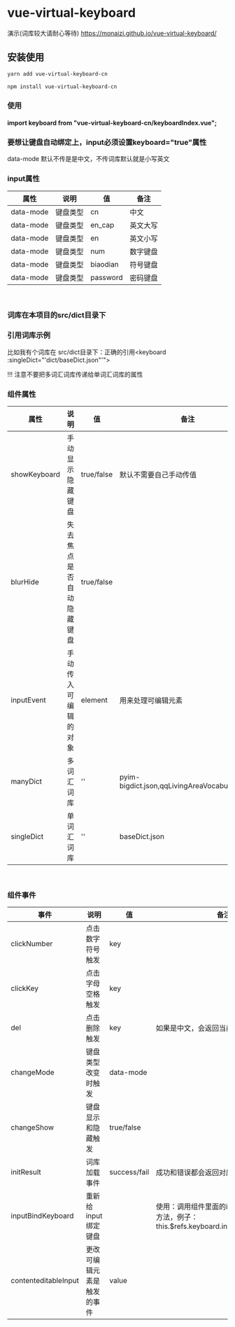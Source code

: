 # vue-virtual-keyboard

演示(词库较大请耐心等待) https://monaizi.github.io/vue-virtual-keyboard/

## 安装使用
```bash
yarn add vue-virtual-keyboard-cn

npm install vue-virtual-keyboard-cn

```
### 使用
#### import keyboard from "vue-virtual-keyboard-cn/keyboardIndex.vue";

### 要想让键盘自动绑定上，input必须设置keyboard="true"属性
data-mode 默认不传是是中文，不传词库默认就是小写英文
### input属性

|  属性   | 说明  | 值 | 备注 
|  ----  | ----  | ---- | ---- |
| data-mode  | 键盘类型 | cn | 中文
| data-mode  | 键盘类型 | en_cap | 英文大写
| data-mode  | 键盘类型 | en | 英文小写
| data-mode  | 键盘类型 | num | 数字键盘
| data-mode  | 键盘类型 | biaodian | 符号键盘
| data-mode  | 键盘类型 | password | 密码键盘
<br/>

### 词库在本项目的src/dict目录下
### 引用词库示例
比如我有个词库在 src/dict目录下：正确的引用<keyboard :singleDict="'dict/baseDict.json"'"></keyboard>

!!! 注意不要把多词汇词库传递给单词汇词库的属性
<br/>
### 组件属性
|  属性   | 说明  | 值 | 备注 
|  ----  | ----  | ---- | ---- |
| showKeyboard  | 手动显示隐藏键盘 | true/false | 默认不需要自己手动传值
| blurHide  | 失去焦点是否自动隐藏键盘 | true/false | 
| inputEvent  | 手动传入可编辑的对象 | element | 用来处理可编辑元素
| manyDict  | 多词汇词库 | '' | pyim-bigdict.json,qqLivingAreaVocabulary.json
| singleDict  | 单词汇词库 | '' | baseDict.json
<br/>

### 组件事件
|  事件   | 说明  | 值 | 备注 
|  ----  | ----  | ---- | ---- |
| clickNumber  | 点击数字符号触发 | key | 
| clickKey  | 点击字母空格触发 | key | 
| del  | 点击删除触发 | key | 如果是中文，会返回当前的拼音
| changeMode  | 键盘类型改变时触发 | data-mode | 
| changeShow  | 键盘显示和隐藏触发 | true/false | 
| initResult  | 词库加载事件 | success/fail | 成功和错误都会返回对应的结果
| inputBindKeyboard  | 重新给input绑定键盘 |  | 使用：调用组件里面的inputBindKeyboard方法，例子：this.$refs.keyboard.inputBindKeyboard();
| contenteditableInput  | 更改可编辑元素是触发的事件 | value | 

